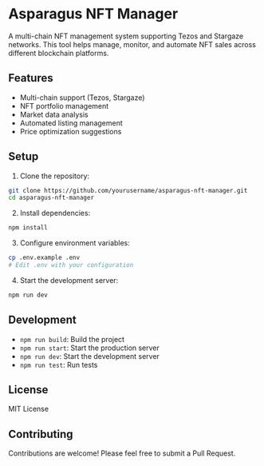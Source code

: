 # Asparagus NFT Manager

A multi-chain NFT management system supporting Tezos and Stargaze networks. This tool helps manage, monitor, and automate NFT sales across different blockchain platforms.

## Features

- Multi-chain support (Tezos, Stargaze)
- NFT portfolio management
- Market data analysis
- Automated listing management
- Price optimization suggestions

## Setup

1. Clone the repository:
```bash
git clone https://github.com/yourusername/asparagus-nft-manager.git
cd asparagus-nft-manager
```

2. Install dependencies:
```bash
npm install
```

3. Configure environment variables:
```bash
cp .env.example .env
# Edit .env with your configuration
```

4. Start the development server:
```bash
npm run dev
```

## Development

- `npm run build`: Build the project
- `npm run start`: Start the production server
- `npm run dev`: Start the development server
- `npm run test`: Run tests

## License

MIT License

## Contributing

Contributions are welcome! Please feel free to submit a Pull Request.